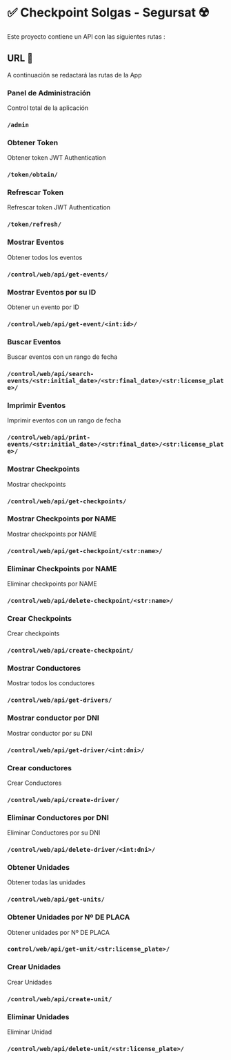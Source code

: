 # ✅ Checkpoint Solgas - Segursat ☢️

Este proyecto contiene un API con las siguientes rutas :

## URL 🚀

A continuación se redactará las rutas de la App

### Panel de Administración

Control total de la aplicación

### `/admin`

### Obtener Token

Obtener token JWT Authentication

### `/token/obtain/`

### Refrescar Token

Refrescar token JWT Authentication

### `/token/refresh/`

### Mostrar Eventos

Obtener todos los eventos

### `/control/web/api/get-events/`

### Mostrar Eventos por su ID

Obtener un evento por ID

### `/control/web/api/get-event/<int:id>/`

### Buscar Eventos

Buscar eventos con un rango de fecha

### `/control/web/api/search-events/<str:initial_date>/<str:final_date>/<str:license_plate>/`

### Imprimir Eventos

Imprimir eventos con un rango de fecha

### `/control/web/api/print-events/<str:initial_date>/<str:final_date>/<str:license_plate>/`

### Mostrar Checkpoints

Mostrar checkpoints

### `/control/web/api/get-checkpoints/`

### Mostrar Checkpoints por NAME

Mostrar checkpoints por NAME

### `/control/web/api/get-checkpoint/<str:name>/`

### Eliminar Checkpoints por NAME

Eliminar checkpoints por NAME

### `/control/web/api/delete-checkpoint/<str:name>/`

### Crear Checkpoints

Crear checkpoints

### `/control/web/api/create-checkpoint/`

### Mostrar Conductores

Mostrar todos los conductores

### `/control/web/api/get-drivers/`

### Mostrar conductor por DNI

Mostrar conductor por su DNI

### `/control/web/api/get-driver/<int:dni>/`

### Crear conductores

Crear Conductores

### `/control/web/api/create-driver/`

### Eliminar Conductores por DNI

Eliminar Conductores por su DNI

### `/control/web/api/delete-driver/<int:dni>/`

### Obtener Unidades

Obtener todas las unidades

### `/control/web/api/get-units/`

### Obtener Unidades por Nº DE PLACA

Obtener unidades por Nº DE PLACA

### `control/web/api/get-unit/<str:license_plate>/`

### Crear Unidades

Crear Unidades

### `/control/web/api/create-unit/`

### Eliminar Unidades

Eliminar Unidad

### `/control/web/api/delete-unit/<str:license_plate>/`